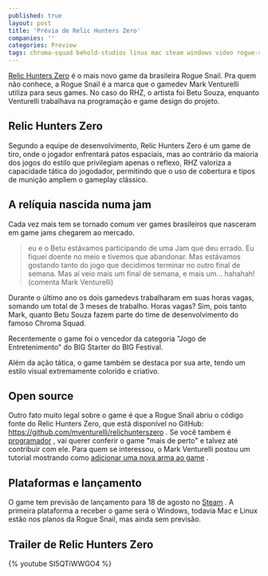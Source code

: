 ```yaml
---
published: true
layout: post
title: 'Prévia de Relic Hunters Zero'
companies: ''
categories: Preview
tags: chroma-squad behold-studios linux mac steam windows video rogue-snail big-festival evento big-starter previa
---
```

<a href="http://www.roguesnail.com/relic-hunters-zero/" target="_blank">Relic Hunters Zero</a>
 é o mais novo game da brasileira Rogue Snail. Pra quem não conhece, a Rogue Snail é a marca que o gamedev Mark Venturelli utiliza para seus games. No caso do RHZ, o artista foi Betu Souza, enquanto Venturelli trabalhava na programação e game design do projeto.

## Relic Hunters Zero
Segundo a equipe de desenvolvimento, Relic Hunters Zero é um game de tiro, onde o jogador enfrentará patos espaciais, mas ao contrário da maioria dos jogos do estilo que privilegiam apenas o reflexo, RHZ valoriza a capacidade tática do jogodador, permitindo que o uso de cobertura e tipos de munição ampliem o gameplay clássico.




## A relíquia nascida numa jam
Cada vez mais tem se tornado comum ver games brasileiros que nasceram em game jams chegarem ao mercado.

> eu e o Betu estávamos participando de uma Jam que deu errado. Eu fiquei doente no meio e tivemos que abandonar. Mas estávamos gostando tanto do jogo que decidimos terminar no outro final de semana. Mas aí veio mais um final de semana, e mais um... hahahah! (comenta Mark Venturelli)

Durante o último ano os dois gamedevs trabalharam em suas horas vagas, somando um total de 3 meses de trabalho. Horas vagas? Sim, pois tanto Mark, quanto Betu Souza fazem parte do time de desenvolvimento do famoso Chroma Squad.

Recentemente o game foi o vencedor da categoria "Jogo de Entretenimento" do BIG Starter do BIG Festival.

Além da ação tática, o game também se destaca por sua arte, tendo um estilo visual extremamente colorido e criativo.



## Open source
Outro fato muito legal sobre o game é que a Rogue Snail abriu o código fonte do Relic Hunters Zero,  que está disponível no GitHub: <a href="https://github.com/mventurelli/relichunterszero" target="_blank">https://github.com/mventurelli/relichunterszero</a>
. Se você tambem é <a href="https://github.com/giacomelli" target="_blank">programador</a>
, vai querer conferir o game "mais de perto" e talvez até contribuir com ele. Para quem se interessou, o Mark Venturelli postou um tutorial mostrando como <a href="http://www.roguesnail.com/how-to-make-your-own-gun-in-relic-hunters-zero/" target="_blank">adicionar uma nova arma ao game</a>
.

## Plataformas e lançamento
O game tem previsão de lançamento para 18 de agosto no <a href="http://store.steampowered.com/app/382490/" target="_blank">Steam</a>
. A primeira plataforma a receber o game será o Windows, todavia Mac e Linux estão nos planos da Rogue Snail, mas ainda sem previsão.

## Trailer de Relic Hunters Zero
{% youtube SI5QTiWWGO4 %}